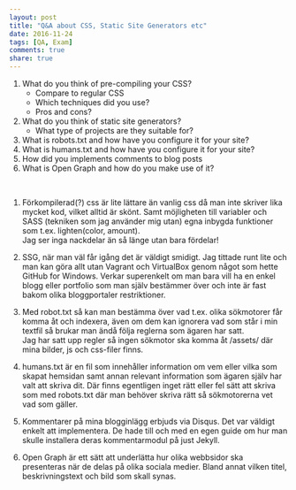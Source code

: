 ```yaml
---
layout: post
title: "Q&A about CSS, Static Site Generators etc"
date: 2016-11-24
tags: [QA, Exam]
comments: true
share: true
---
```


1. What do you think of pre-compiling your CSS?
    * Compare to regular CSS
    * Which techniques did you use?
    * Pros and cons?
2. What do you think of static site generators?
    * What type of projects are they suitable for?
3. What is robots.txt and how have you configure it for your site?
4. What is humans.txt and how have you configure it for your site?
5. How did you implements comments to blog posts
6. What is Open Graph and how do you make use of it?

&nbsp;

1. Förkompilerad(?) css är lite lättare än vanlig css då man inte skriver lika
mycket kod, vilket alltid är skönt. Samt möjligheten till variabler och SASS 
(tekniken som jag använder mig utan) egna inbygda funktioner som t.ex.
lighten(color, amount).  
Jag ser inga nackdelar än så länge utan bara fördelar!

2. SSG, när man väl får igång det är väldigt smidigt. Jag tittade runt lite och
man kan göra allt utan Vagrant och VirtualBox genom något som hette GitHub for
Windows. Verkar superenkelt om man bara vill ha en enkel blogg eller portfolio
som man själv bestämmer över och inte är fast bakom olika bloggportaler
restriktioner.

3. Med robot.txt så kan man bestämma över vad t.ex. olika sökmotorer får komma
åt och indexera, även om dem kan ignorera vad som står i min textfil så brukar
man ändå följa reglerna som ägaren har satt.  
Jag har satt upp regler så ingen sökmotor ska komma åt /assets/ där mina bilder,
js och css-filer finns.

4. humans.txt är en fil som innehåller information om vem eller vilka som skapat
hemsidan samt annan relevant information som ägaren själv har valt att skriva
dit. Där finns egentligen inget rätt eller fel sätt att skriva som med
robots.txt där man behöver skriva rätt så sökmotorerna vet vad som gäller.

5. Kommentarer på mina blogginlägg erbjuds via Disqus. Det var väldigt enkelt
att implementera. De hade till och med en egen guide om hur man skulle
installera deras kommentarmodul på just Jekyll.

6. Open Graph är ett sätt att underlätta hur olika webbsidor ska presenteras när
de delas på olika sociala medier. Bland annat vilken titel, beskrivningstext och
bild som skall synas.


